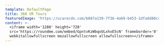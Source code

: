 ```yaml
---
template: DefaultPage
title: 360 VR Tours
featuredImage: 'https://ucarecdn.com/b087a139-7f36-4a69-b453-1dfadd80cc31/'
content: >-
  <iframe width='1280' height='720'
  src='https://roundme.com/embed/GpntvKzWbqxULxhxE5cN' frameborder='0'
  webkitallowfullscreen mozallowfullscreen allowfullscreen></iframe>
---
```


